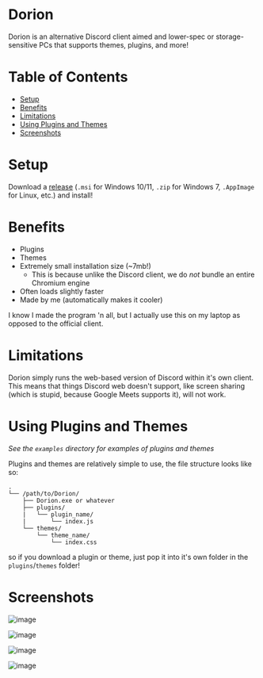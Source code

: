 # Dorion

Dorion is an alternative Discord client aimed and lower-spec or storage-sensitive PCs that supports themes, plugins, and more!

# Table of Contents

* [Setup](#setup)
* [Benefits](#benefits)
* [Limitations](#limitations)
* [Using Plugins and Themes](#using-plugins-and-themes)
* [Screenshots](#screenshots)

# Setup

Download a [release](/releases) (`.msi` for Windows 10/11, `.zip` for Windows 7, `.AppImage` for Linux, etc.) and install!

# Benefits

* Plugins
* Themes
* Extremely small installation size (~7mb!)
  * This is because unlike the Discord client, we do *not* bundle an entire Chromium engine
* Often loads slightly faster
* Made by me (automatically makes it cooler)

I know I made the program 'n all, but I actually use this on my laptop as opposed to the official client.

# Limitations

Dorion simply runs the web-based version of Discord within it's own client. This means that things Discord web doesn't support, like screen sharing (which is stupid, because Google Meets supports it), will not work.

# Using Plugins and Themes

*See the `examples` directory for examples of plugins and themes*

Plugins and themes are relatively simple to use, the file structure looks like so:

```
.
└── /path/to/Dorion/
    ├── Dorion.exe or whatever
    ├── plugins/
    |   └── plugin_name/
    |       └── index.js
    └── themes/
        └── theme_name/
            └── index.css
```

so if you download a plugin or theme, just pop it into it's own folder in the `plugins`/`themes` folder!

# Screenshots

![image](https://user-images.githubusercontent.com/25207995/189257838-dbac8460-2c2a-4ca4-a456-b971808b2ab3.png)

![image](https://user-images.githubusercontent.com/25207995/189257875-bce1bb0c-2f53-492b-a253-82eb6dd3e314.png)

![image](https://user-images.githubusercontent.com/25207995/189258008-3fd45402-fb32-4e0f-bbf1-629697bc8685.png)

![image](https://user-images.githubusercontent.com/25207995/189258064-13548647-3b83-4ea4-80a9-06d1e485226a.png)

